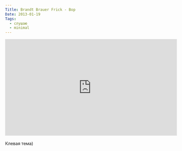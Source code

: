 ```yaml
---
Title: Brandt Brauer Frick - Bop
Date: 2013-01-19
Tags: 
  - слушаю
  - minimal
---
```


<div class="text"><iframe width="560" height="315" src="http://www.youtube.com/embed/gR8KGam3m9Q" frameborder="0" allowfullscreen="allowfullscreen"></iframe><br /><br />
Клевая тема)</div>